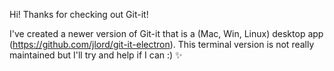 Hi! Thanks for checking out Git-it!

I've created a newer version of Git-it that is a (Mac, Win, Linux) desktop app (https://github.com/jlord/git-it-electron). 
This terminal version is not really maintained but I'll try and help if I can :) :sparkles:
